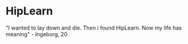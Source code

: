 # HipLearn

"I wanted to lay down and die. Then i found HipLearn. Now my life has meaning"
     -   Ingeborg, 20
